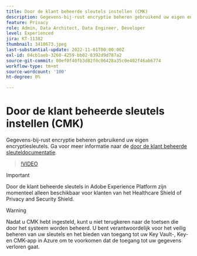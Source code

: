 ```yaml
---
title: Door de klant beheerde sleutels instellen (CMK)
description: Gegevens-bij-rust encryptie beheren gebruikend uw eigen encryptiesleutels.
feature: Privacy
role: Admin, Data Architect, Data Engineer, Developer
level: Experienced
jira: KT-11382
thumbnail: 3410673.jpeg
last-substantial-update: 2022-11-01T00:00:00Z
exl-id: 04cb1aeb-3260-4259-bb02-8392d9d787a2
source-git-commit: 00ef0f40fb3d82f0c06428a35c0e402f46ab6774
workflow-type: tm+mt
source-wordcount: '100'
ht-degree: 0%

---
```


# Door de klant beheerde sleutels instellen (CMK)

Gegevens-bij-rust encryptie beheren gebruikend uw eigen encryptiesleutels. Ga voor meer informatie naar de [door de klant beheerde sleuteldocumentatie](https://experienceleague.adobe.com/docs/experience-platform/landing/governance-privacy-security/customer-managed-keys.html).

>[!VIDEO](https://video.tv.adobe.com/v/3410673/?learn=on)

>[!IMPORTANT]
>
> Door de klant beheerde sleutels in Adobe Experience Platform zijn momenteel alleen beschikbaar voor klanten van het Healthcare Shield of Privacy and Security Shield.

>[!WARNING]
>
>Nadat u CMK hebt ingesteld, kunt u niet terugkeren naar de toetsen die door het systeem worden beheerd. U bent verantwoordelijk voor het veilig beheren van uw sleutels en het bieden van toegang tot uw Key Vault-, Key- en CMK-app in Azure om te voorkomen dat de toegang tot uw gegevens verloren gaat.
